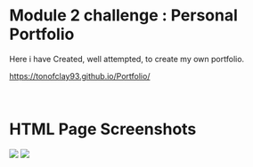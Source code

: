 # Module 2 challenge : Personal Portfolio

Here i have Created, well attempted, to create my own portfolio. 


https://tonofclay93.github.io/Portfolio/

<br />

# HTML Page Screenshots
<img src="./assets/Images/Screenshot-#1.jpg">

<img src="./assets/images/Screenshot-#2.jpg">



  

